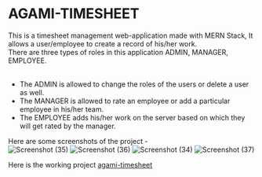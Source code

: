 # AGAMI-TIMESHEET
This is a timesheet management web-application made with MERN Stack, It allows a user/employee to create a record of his/her work.<br/>
There are three types of roles in this application ADMIN, MANAGER, EMPLOYEE.
<br/><br/>
* The ADMIN is allowed to change the roles of the users or delete a user as well.
* The MANAGER is allowed to rate an employee or add a particular employee in his/her team.
* The EMPLOYEE adds his/her work on the server based on which they will get rated by the manager.

Here are some screenshots of the project - <br/>
![Screenshot (35)](https://user-images.githubusercontent.com/71705875/210396807-8a5e38af-d05b-4322-8bae-8bb54be13722.png)
![Screenshot (36)](https://user-images.githubusercontent.com/71705875/210396839-fc2a446d-30a1-48c5-8b99-d461c6388329.png)
![Screenshot (34)](https://user-images.githubusercontent.com/71705875/210396775-dd221b1d-a49e-4e72-b78a-6143c73e9788.png)
![Screenshot (37)](https://user-images.githubusercontent.com/71705875/210396860-938b306e-d17f-4a16-ac9f-e46b35fc2ec7.png)


Here is the working project [agami-timesheet](https://agami.vercel.app/)
